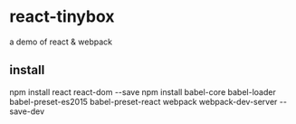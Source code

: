 # react-tinybox
a demo of react &amp; webpack
## install
npm install react react-dom --save
npm install babel-core babel-loader babel-preset-es2015 babel-preset-react webpack webpack-dev-server --save-dev
